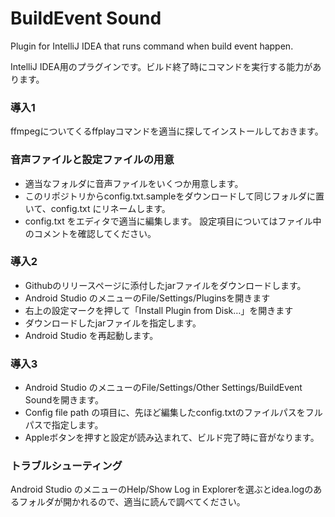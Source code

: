 # BuildEvent Sound
Plugin for IntelliJ IDEA that runs command when build event happen.

IntelliJ IDEA用のプラグインです。ビルド終了時にコマンドを実行する能力があります。

### 導入1
ffmpegについてくるffplayコマンドを適当に探してインストールしておきます。

### 音声ファイルと設定ファイルの用意
- 適当なフォルダに音声ファイルをいくつか用意します。
- このリポジトリからconfig.txt.sampleをダウンロードして同じフォルダに置いて、config.txt にリネームします。
- config.txt をエディタで適当に編集します。 設定項目についてはファイル中のコメントを確認してください。

### 導入2
- Githubのリリースページに添付したjarファイルをダウンロードします。
- Android Studio のメニューのFile/Settings/Pluginsを開きます
- 右上の設定マークを押して「Install Plugin from Disk…」を開きます
- ダウンロードしたjarファイルを指定します。
- Android Studio を再起動します。

### 導入3
- Android Studio のメニューのFile/Settings/Other Settings/BuildEvent Soundを開きます。
- Config file path の項目に、先ほど編集したconfig.txtのファイルパスをフルパスで指定します。
- Appleボタンを押すと設定が読み込まれて、ビルド完了時に音がなります。

### トラブルシューティング
Android Studio のメニューのHelp/Show Log in Explorerを選ぶとidea.logのあるフォルダが開かれるので、適当に読んで調べてください。
 
